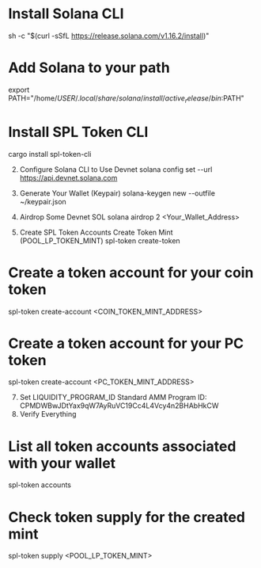 # Install Solana CLI
sh -c "$(curl -sSfL https://release.solana.com/v1.16.2/install)"

# Add Solana to your path
export PATH="/home/$USER/.local/share/solana/install/active_release/bin:$PATH"

# Install SPL Token CLI
cargo install spl-token-cli

2. Configure Solana CLI to Use Devnet
solana config set --url https://api.devnet.solana.com

3. Generate Your Wallet (Keypair)
solana-keygen new --outfile ~/keypair.json

4. Airdrop Some Devnet SOL
solana airdrop 2 <Your_Wallet_Address>

5. Create SPL Token Accounts
Create Token Mint (POOL_LP_TOKEN_MINT)
spl-token create-token

# Create a token account for your coin token
spl-token create-account <COIN_TOKEN_MINT_ADDRESS>

# Create a token account for your PC token
spl-token create-account <PC_TOKEN_MINT_ADDRESS>

7. Set LIQUIDITY_PROGRAM_ID
    Standard AMM Program ID: CPMDWBwJDtYax9qW7AyRuVC19Cc4L4Vcy4n2BHAbHkCW
8. Verify Everything

# List all token accounts associated with your wallet
spl-token accounts

# Check token supply for the created mint
spl-token supply <POOL_LP_TOKEN_MINT>


